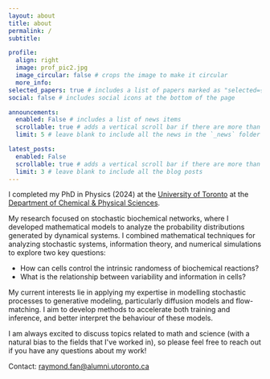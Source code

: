 ```yaml
---
layout: about
title: about
permalink: /
subtitle: 

profile:
  align: right
  image: prof_pic2.jpg
  image_circular: false # crops the image to make it circular
  more_info: 
selected_papers: true # includes a list of papers marked as "selected={true}"
social: false # includes social icons at the bottom of the page

announcements:
  enabled: False # includes a list of news items
  scrollable: true # adds a vertical scroll bar if there are more than 3 news items
  limit: 5 # leave blank to include all the news in the `_news` folder

latest_posts:
  enabled: False
  scrollable: true # adds a vertical scroll bar if there are more than 3 new posts items
  limit: 3 # leave blank to include all the blog posts
---
```


I completed my PhD in Physics (2024) at the [University of Toronto](https://www.utoronto.ca/) at the [Department of Chemical & Physical Sciences](https://www.utm.utoronto.ca/cps/).

My research focused on stochastic biochemical networks, where I developed mathematical models to analyze the probability distributions generated by dynamical systems. I combined mathematical techniques for analyzing stochastic systems, information theory, and numerical simulations to explore two key questions:
- How can cells control the intrinsic randomess of biochemical reactions?
- What is the relationship between variability and information in cells?

My current interests lie in applying my expertise in modelling stochastic processes to generative modeling, particularly diffusion models and flow-matching. I aim to develop methods to accelerate both training and inference, and better interpret the behaviour of these models.

I am always excited to discuss topics related to math and science (with a natural bias to the fields that I've worked in), so please feel free to reach out if you have any questions about my work!

Contact: raymond.fan@alumni.utoronto.ca
